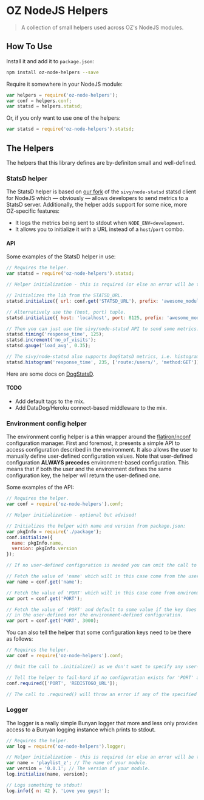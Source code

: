# OZ NodeJS Helpers
> A collection of small helpers used across OZ's NodeJS modules.

## How To Use

Install it and add it to `package.json`:

```bash
npm install oz-node-helpers --save
```

Require it somewhere in your NodeJS module:

```javascript
var helpers = require('oz-node-helpers');
var conf = helpers.conf;
var statsd = helpers.statsd;
```

Or, if you only want to use one of the helpers:

```javascript
var statsd = require('oz-node-helpers').statsd;
```

## The Helpers

The helpers that this library defines are by-definiton small and well-defined.

### StatsD helper

The StatsD helper is based on [our fork](https://github.com/krummi/node-statsd/commits/master) of the `sivy/node-statsd` statsd client for NodeJS which — obviously — allows developers to send metrics to a StatsD server. Additionally, the helper adds support for some nice, more OZ-specific features:

  * It logs the metrics being sent to stdout when `NODE_ENV=development`.
  * It allows you to initialize it with a URL instead of a `host`/`port` combo.

#### API

Some examples of the StatsD helper in use:

```javascript
// Requires the helper.
var statsd = require('oz-node-helpers').statsd;

// Helper initialization - this is required (or else an error will be thrown)!

// Initializes the lib from the STATSD_URL.
statsd.initialize({ url: conf.get('STATSD_URL'), prefix: 'awesome_module_z' });

// Alternatively use the (host, port) tuple.
statsd.initialize({ host: 'localhost', port: 8125, prefix: 'awesome_module_z' });

// Then you can just use the sivy/node-statsd API to send some metrics!
statsd.timing('response_time', 125);
statsd.increment('no_of_visits');
statsd.gauge('load_avg', 0.35);

// The sivy/node-statsd also supports DogStatsD metrics, i.e. histograms and tags.
statsd.histogram('response_time', 235, ['route:/users/', 'method:GET']);
```

Here are some docs on [DogStatsD](http://docs.datadoghq.com/guides/dogstatsd/).

#### TODO

* Add default tags to the mix.
* Add DataDog/Heroku connect-based middleware to the mix.

### Environment config helper

The environment config helper is a thin wrapper around the [flatiron/nconf](https://github.com/flatiron/nconf) configuration manager. First and foremost, it presents a simple API to access configuration described in the environment. It also allows the user to manually define user-defined configuration values. Note that user-defined configuration **ALWAYS precedes** environment-based configuration. This means that if both the user and the environment defines the same configuration key, the helper will return the user-defined one.

Some examples of the API:

```javascript
// Requires the helper.
var conf = require('oz-node-helpers').conf;

// Helper initialization - optional but advised!

// Initializes the helper with name and version from package.json:
var pkgInfo = require('./package');
conf.initialize({
  name: pkgInfo.name,
  version: pkgInfo.version
});

// If no user-defined configuration is needed you can omit the call to .initialize()!

// Fetch the value of 'name' which will in this case come from the user-defined configuration.
var name = conf.get('name');

// Fetch the value of 'PORT' which will in this case come from environment-defined configuration.
var port = conf.get('PORT');

// Fetch the value of 'PORT' and default to some value if the key does neither exist
// in the user-defined nor the environment-defined configuration.
var port = conf.get('PORT', 3000);
```

You can also tell the helper that some configuration keys need to be there as follows:

```javascript
// Requires the helper.
var conf = require('oz-node-helpers').conf;

// Omit the call to .initialize() as we don't want to specify any user-defined configuration.

// Tell the helper to fail-hard if no configuration exists for 'PORT' and 'REDISTOGO_URL'.
conf.required(['PORT', 'REDISTOGO_URL']);

// The call to .required() will throw an error if any of the specified configuration keys do not exist.
```

### Logger

The logger is a really simple Bunyan logger that more and less only provides access to a Bunyan logging instance which prints to stdout.

```javascript
// Requires the helper.
var log = require('oz-node-helpers').logger;

// Helper initialization - this is required (or else an error will be thrown)!
var name = 'playlist_z'; // The name of your module.
var version = '0.0.1'; // The version of your module.
log.initialize(name, version);

// Logs something to stdout!
log.info({ n: 42 }, 'Love you guys!');
```
